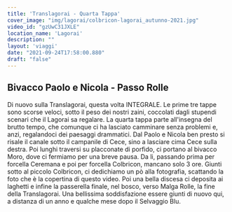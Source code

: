 ```yaml
---
title: 'Translagorai - Quarta Tappa'
cover_image: "img/lagorai/colbricon-lagorai_autunno-2021.jpg"
video_id: "gzUwC31JXLE"
location_name: 'Lagorai'
description: ""
layout: 'viaggi'
date: "2021-09-24T17:58:00.880"
draft: "false"
---
```


## Bivacco Paolo e Nicola - Passo Rolle

Di nuovo sulla Translagorai, questa volta INTEGRALE.
Le prime tre tappe sono scorse veloci, sotto il peso dei nostri zaini, coccolati dagli stupendi scenari che il Lagorai sa regalare.
La quarta tappa parte all'insegna del brutto tempo, che comunque ci ha lasciato camminare senza problemi e, anzi, regalandoci dei paesaggi drammatici.
Dal Paolo e Nicola ben presto si risale il canale sotto il campanile di Cece, sino a lasciare cima Cece sulla destra. Poi lunghi traversi su placconate di porfido, ci portano al bivacco Moro, dove ci fermiamo per una breve pausa. Da li, passando prima per forcella Ceremana e poi per forcella Colbricon, mancano solo 3 ore. Giunti sotto al piccolo Colbricon, ci dedichiamo un pò alla fotografia, scattando la foto che è la copertina di questo video. Poi una bella discesa ci deposita ai laghetti e infine la passerella finale, nel bosco, verso Malga Rolle, la fine della Translagorai.
Una bellissima soddisfazione essere giunti di nuovo qui, a distanza di un anno e qualche mese dopo il Selvaggio Blu.